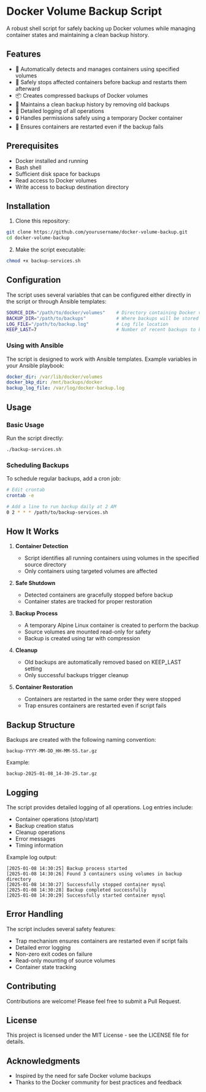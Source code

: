 # Docker Volume Backup Script

A robust shell script for safely backing up Docker volumes while managing container states and maintaining a clean backup history.

## Features

- 🔄 Automatically detects and manages containers using specified volumes
- 🛑 Safely stops affected containers before backup and restarts them afterward
- 📦 Creates compressed backups of Docker volumes
- 🧹 Maintains a clean backup history by removing old backups
- 📝 Detailed logging of all operations
- 🔒 Handles permissions safely using a temporary Docker container
- 🔄 Ensures containers are restarted even if the backup fails

## Prerequisites

- Docker installed and running
- Bash shell
- Sufficient disk space for backups
- Read access to Docker volumes
- Write access to backup destination directory

## Installation

1. Clone this repository:
```bash
git clone https://github.com/yourusername/docker-volume-backup.git
cd docker-volume-backup
```

2. Make the script executable:
```bash
chmod +x backup-services.sh
```

## Configuration

The script uses several variables that can be configured either directly in the script or through Ansible templates:

```bash
SOURCE_DIR="/path/to/docker/volumes"    # Directory containing Docker volumes
BACKUP_DIR="/path/to/backups"           # Where backups will be stored
LOG_FILE="/path/to/backup.log"          # Log file location
KEEP_LAST=7                             # Number of recent backups to keep
```

### Using with Ansible

The script is designed to work with Ansible templates. Example variables in your Ansible playbook:

```yaml
docker_dir: /var/lib/docker/volumes
docker_bkp_dir: /mnt/backups/docker
backup_log_file: /var/log/docker-backup.log
```

## Usage

### Basic Usage

Run the script directly:
```bash
./backup-services.sh
```

### Scheduling Backups

To schedule regular backups, add a cron job:

```bash
# Edit crontab
crontab -e

# Add a line to run backup daily at 2 AM
0 2 * * * /path/to/backup-services.sh
```

## How It Works

1. **Container Detection**
   - Script identifies all running containers using volumes in the specified source directory
   - Only containers using targeted volumes are affected

2. **Safe Shutdown**
   - Detected containers are gracefully stopped before backup
   - Container states are tracked for proper restoration

3. **Backup Process**
   - A temporary Alpine Linux container is created to perform the backup
   - Source volumes are mounted read-only for safety
   - Backup is created using tar with compression

4. **Cleanup**
   - Old backups are automatically removed based on KEEP_LAST setting
   - Only successful backups trigger cleanup

5. **Container Restoration**
   - Containers are restarted in the same order they were stopped
   - Trap ensures containers are restarted even if script fails

## Backup Structure

Backups are created with the following naming convention:
```
backup-YYYY-MM-DD_HH-MM-SS.tar.gz
```

Example:
```
backup-2025-01-08_14-30-25.tar.gz
```

## Logging

The script provides detailed logging of all operations. Log entries include:
- Container operations (stop/start)
- Backup creation status
- Cleanup operations
- Error messages
- Timing information

Example log output:
```
[2025-01-08 14:30:25] Backup process started
[2025-01-08 14:30:26] Found 3 containers using volumes in backup directory
[2025-01-08 14:30:27] Successfully stopped container mysql
[2025-01-08 14:30:28] Backup completed successfully
[2025-01-08 14:30:29] Successfully started container mysql
```

## Error Handling

The script includes several safety features:
- Trap mechanism ensures containers are restarted even if script fails
- Detailed error logging
- Non-zero exit codes on failure
- Read-only mounting of source volumes
- Container state tracking

## Contributing

Contributions are welcome! Please feel free to submit a Pull Request.

## License

This project is licensed under the MIT License - see the LICENSE file for details.

## Acknowledgments

- Inspired by the need for safe Docker volume backups
- Thanks to the Docker community for best practices and feedback
